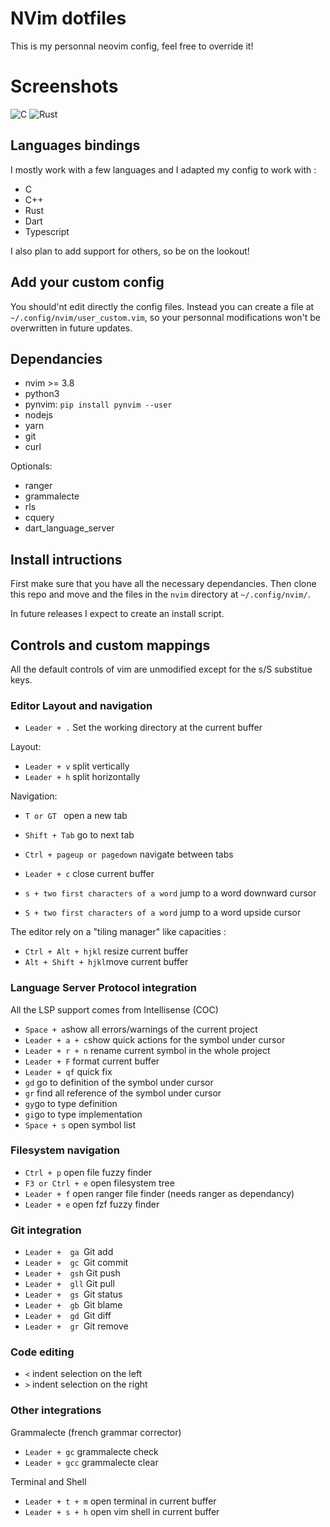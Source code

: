 # NVim dotfiles

This is my personnal neovim config, feel free to override it!

# Screenshots
![ C
](https://i.imgur.com/h8i7aaP.png)
![ Rust
](https://i.imgur.com/h0c0HOA.png)

## Languages bindings
I mostly work with a few languages and I adapted my config to work with :
 - C
 - C++
 - Rust
 - Dart
 - Typescript

 I also plan to add support for others, so be on the lookout!

## Add your custom config

You should'nt edit directly the config files. Instead you can create a file at `~/.config/nvim/user_custom.vim`, so your personnal modifications won't be overwritten in future updates.

## Dependancies

* nvim >= 3.8
* python3
* pynvim: `pip install pynvim --user`
* nodejs
* yarn
* git
* curl

Optionals:
* ranger
* grammalecte
* rls
* cquery
* dart_language_server

## Install intructions

First make sure that you have all the necessary dependancies.
Then clone this repo and move and the files in the `nvim` directory at `~/.config/nvim/`.

In future releases I expect to create an install script.

## Controls and custom mappings

All the default controls of vim are unmodified except for the s/S substitue keys.

### Editor Layout and navigation

* `Leader + .` Set the working directory at the current buffer

Layout:
* `Leader + v` split vertically
* `Leader + h` split horizontally

Navigation:
* ``T or GT `` open a new tab
* `Shift + Tab` go to next tab
* `Ctrl + pageup or pagedown` navigate between tabs

* `Leader + c` close current buffer

* `s + two first characters of a word` jump to a word downward cursor
* `S + two first characters of a word` jump to a word upside cursor

The editor rely on a "tiling manager" like capacities :

* `Ctrl + Alt + hjkl` resize current buffer
* `Alt + Shift + hjkl`move current buffer

### Language Server Protocol integration

All the LSP support comes from Intellisense (COC)

* `Space + a`show all errors/warnings of the current project
* `Leader + a + c`show quick actions for the symbol under cursor
* `Leader + r + n` rename current symbol in the whole project
* `Leader + F` format current buffer
* `Leader + qf` quick fix
* `gd` go to definition of the symbol under cursor
* `gr` find all reference of the symbol under cursor
* `gy`go to type definition
* `gi`go to type implementation
* `Space + s` open symbol list

### Filesystem navigation

* `Ctrl + p` open file fuzzy finder
* `F3 or Ctrl + e` open filesystem tree
* `Leader + f` open ranger file finder (needs ranger as dependancy)
* `Leader + e` open fzf fuzzy finder

### Git integration

* `Leader +  ga `Git add
* `Leader +  gc `Git commit
* `Leader +  gsh` Git push
* `Leader +  gll` Git pull
* `Leader +  gs `Git status
* `Leader +  gb `Git blame
* `Leader +  gd `Git diff
* `Leader +  gr `Git remove

### Code editing

* `<` indent selection on the left
* `>` indent selection on the right

### Other integrations

Grammalecte (french grammar corrector)

* `Leader + gc` grammalecte check
* `Leader + gcc` grammalecte clear

Terminal and Shell

* `Leader + t + m` open terminal in current buffer
* `Leader + s + h` open vim shell in current buffer
